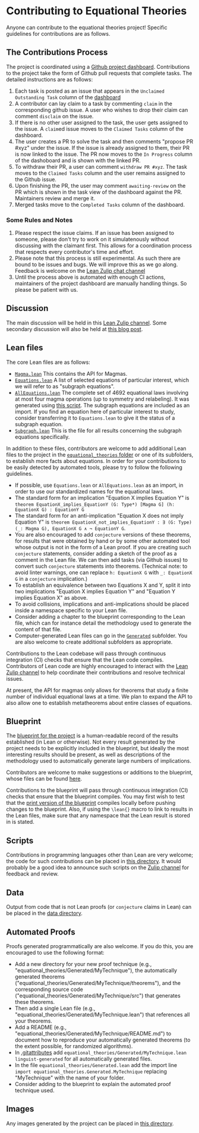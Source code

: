 # Contributing to Equational Theories

Anyone can contribute to the equational theories project! Specific guidelines for contributions are as follows.

## The Contributions Process
The project is coordinated using a [Github project dashboard](https://github.com/users/teorth/projects/1).
Contributions to the project take the form of Github pull requests that complete tasks. The detailed instructions are as follows:

1. Each task is posted as an issue that appears in the `Unclaimed Outstanding Task` column of the [dashboard](https://github.com/users/teorth/projects/1)
2. A contributor can lay claim to a task by commenting `claim` in the corresponding github issue. A user who wishes to drop their claim can comment `disclaim` on the issue.
3. If there is no other user assigned to the task, the user gets assigned to the issue. A `claim`ed issue moves to the `Claimed Tasks` column of the dashboard.
4. The user creates a PR to solve the task and then comments "propose PR #xyz" under the issue. If the issue is already assigned to them, their PR is now linked to the issue. The PR now moves to the `In Progress` column of the dashoboard and is shown with the linked PR.
5. To withdraw their PR, a user can comment `withdraw PR #xyz`. The task moves to the `Claimed Tasks` column and the user remains assigned to the Github issue.
6. Upon finishing the PR, the user may comment `awaiting-review` on the PR which is shown in the task view of the dashboard against the PR.
Maintainers review and merge it.
7. Merged tasks move to the `Completed Tasks` column of the dashboard.

### Some Rules and Notes
1. Please respect the issue claims. If an issue has been assigned to someone, please don't try to work on it simulatenously without discussing with the claimant first. This allows for a coordination process that respects every contributor's time and effort.
2. Please note that this process is still experimental. As such there are bound to be issues and bugs. We will improve this as we go along. Feedback is welcome on the [Lean Zulip chat channel](https://leanprover.zulipchat.com/#narrow/stream/458659-Equational/)
3.  Until the process above is automated with enough CI actions, maintainers of the project dashboard are manually handling things. So please be patient with us.

## Discussion

The main discussion will be held in this [Lean Zulip channel](https://leanprover.zulipchat.com/#narrow/stream/458659-Equational/).  Some secondary discussion will also be held at [this blog post](https://terrytao.wordpress.com/2024/09/25/a-pilot-project-in-universal-algebra-to-explore-new-ways-to-collaborate-and-use-machine-assistance/).

## Lean files

The core Lean files are as follows:

- [`Magma.lean`](equational_theories/Magma.lean)  This contains the API for Magmas.
- [`Equations.lean`](equational_theories/Equations.lean)  A list of selected equations of particular interest, which we will refer to as "subgraph equations".
- [`AllEquations.lean`](equational_theories/AllEquations.lean)  The complete set of 4692 equational laws involving at most four magma operations (up to symmetry and relabeling).  It was generated using [this script](scripts/generate_eqs_list.py).  The subgraph equations are included as an import.  If you find an equation here of particular interest to study, consider transferring it to `Equations.lean` to give it the status of a subgraph equation.
- [`Subgraph.lean`](equational_theories/Subgraph.lean)  This is the file for all results concerning the subgraph equations specifically.

In addition to these files, contributors are welcome to add additional Lean files to the project in the [`equational_theories` folder](equational_theories) or one of its subfolders, to establish more facts about equations.  In order for your contributions to be easily detected by automated tools, please try to follow the following guidelines.

- If possible, use `Equations.lean` or `AllEquations.lean` as an import, in order to use our standardized names for the equational laws.
- The standard form for an implication "Equation X implies Equation Y" is
`theorem EquationX_implies_EquationY (G: Type*) [Magma G] (h: EquationX G) : EquationY G`
- The standard form for an anti-implication "Equation X does not imply Equation Y" is `theorem EquationX_not_implies_EquationY : ∃ (G: Type) (_: Magma G), EquationX G ∧ ¬ EquationY G`.
- You are also encouraged to add `conjecture` versions of these theorems, for results that were obtained by hand or by some other automated tool whose output is not in the form of a Lean proof.  If you are creating such `conjecture` statements, consider adding a sketch of the proof as a comment in the Lean file.  We can then add tasks (via Github issues) to convert such `conjecture` statements into theorems.  (Technical note: to avoid linter warnings, one can replace `h: EquationX G` with `_: EquationX G` in a `conjecture` implication.)
- To establish an equivalence between two Equations X and Y, split it into two implications "Equation X implies Equation Y" and "Equation Y implies Equation X" as above.
- To avoid collisions, implications and anti-implications should be placed inside a namespace specific to your Lean file.
- Consider adding a chapter to the blueprint corresponding to the Lean file, which can for instance detail the methodology used to generate the content of that file.
- Computer-generated Lean files can go in the [`Generated`](https://github.com/teorth/equational_theories/tree/main/equational_theories/Generated) subfolder.  You are also welcome to create additional subfolders as appropriate.

Contributions to the Lean codebase will pass through continuous integration (CI) checks that ensure that the Lean code compiles.  Contributors of Lean code are highly encouraged to interact with the [Lean Zulip channel](https://leanprover.zulipchat.com/#narrow/stream/458659-Equational/) to help coordinate their contributions and resolve technical issues.

At present, the API for magmas only allows for theorems that study a finite number of individual equational laws at a time.  We plan to expand the API to also allow one to establish metatheorems about entire classes of equations.

## Blueprint

The [blueprint for the project](blueprint) is a human-readable record of the results established (in Lean or otherwise). Not every result generated by the project needs to be explicitly included in the blueprint, but ideally the most interesting results should be present, as well as descriptions of the methodology used to automatically generate large numbers of implications.

Contributors are welcome to make suggestions or additions to the blueprint, whose files can be found [here](blueprint/src/chapter).

Contributions to the blueprint will pass through continuous integration (CI) checks that ensure that the blueprint compiles.  You may first wish to test that the [print version of the blueprint](blueprint/src/print.tex) compiles locally before pushing changes to the blueprint.  Also, if using the `\lean{}` macro to link to results in the Lean files, make sure that any namespace that the Lean result is stored in is stated.

## Scripts

Contributions in programming languages other than Lean are very welcome; the code for such contributions can be placed in [this directory](scripts).  It would probably be a good idea to announce such scripts on the [Zulip channel](https://leanprover.zulipchat.com/#narrow/stream/458659-Equational) for feedback and review.

## Data

Output from code that is not Lean proofs (or `conjecture` claims in Lean) can be placed in the [data directory](data).

## Automated Proofs

Proofs generated programmatically are also welcome. If you do this, you are encouraged to use the following format:
- Add a new directory for your new proof technique (e.g., "equational_theories/Generated/MyTechnique"), the automatically generated theorems ("equational_theories/Generated/MyTechnique/theorems"), and the corresponding source code ("equational_theories/Generated/MyTechnique/src") that generates these theorems.
- Then add a single Lean file (e.g., "equational_theories/Generated/MyTechnique.lean") that references all your theorems.
- Add a README (e.g., "equational_theories/Generated/MyTechnique/README.md") to document how to reproduce your automatically generated theorems (to the extent possible, for randomized algorithms).
- In [.gitattributes](.gitattributes) add `equational_theories/Generated/MyTechnique.lean linguist-generated` for all automatically generated files.
- In the file `equational_theories/Generated.lean` add the import line `import equational_theories.Generated.MyTechnique` replacing "MyTechnique" with the name of your folder.
- Consider adding to the blueprint to explain the automated proof technique used.

## Images

Any images generated by the project can be placed in [this directory](images).
